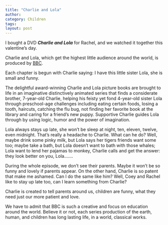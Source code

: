 ```yaml
---
title: "Charlie and Lola"
author:
category: Children
tags: 
layout: post
---
```

I bought a DVD <strong><em>Charlie and Lola</em></strong> for Rachel, and we watched it together this valentine’s day.

Charlie and Lola, which get the highest little audience around the world, is produced by <a href="http://www.bbc.co.uk/cbeebies/charlieandlola/stories/">BBC</a>.

Each chapter is begun with Charlie saying: I have this little sister Lola, she is small and funny. 

The delightful award-winning Charlie and Lola picture books are brought to life in an imaginative distinctively animated series that finds a considerate brother, 7-year-old Charlie, helping his feisty yet fond 4-year-old sister Lola through preschool-age challenges including eating certain foods, losing a tooth, haircuts, catching the flu bug, not finding her favorite book at the library and caring for a friend’s new puppy. Supportive Charlie guides Lola through by using logic, humor and the power of imagination.

Lola always stays up late, she won’t be sleep at night, ten, eleven, twelve, even midnight. That’s really a headache to Charlie. What can he do? Well, maybe drink some pinky milk, but Lola says her tigers friends want some too; maybe take a bath, but Lola doesn’t want to bath with those whales; Lola want to lend her pajamas to monkey, Charlie calls and get the answer: they look better on you, Lola…….

During the whole episode, we don’t see their parents. Maybe it won’t be so funny and lovely if parents appear. On the other hand, Charlie is so patent that make me ashamed. Can I do the same like him? Well, Coey and Rachel like to stay up late too, can I learn something from Charlie? 

Charlie is created to tell parents around us, children are funny, what they need just our more patient and love. 

We have to admit that BBC is such a creative and focus on education around the world. Believe it or not, each series production of the earth, human, and children has long lasting life, in a world, classical works. 

